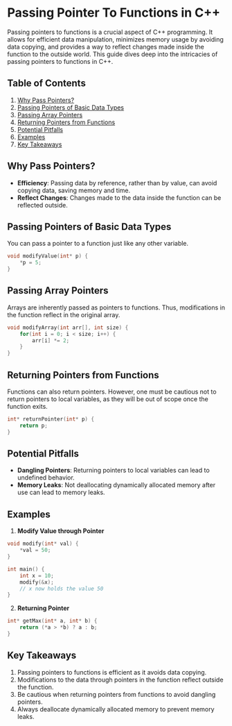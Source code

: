 

# Passing Pointer To Functions in C++

Passing pointers to functions is a crucial aspect of C++ programming. It allows for efficient data manipulation, minimizes memory usage by avoiding data copying, and provides a way to reflect changes made inside the function to the outside world. This guide dives deep into the intricacies of passing pointers to functions in C++.

## Table of Contents

1. [Why Pass Pointers?](#why-pass-pointers)
2. [Passing Pointers of Basic Data Types](#passing-pointers-of-basic-data-types)
3. [Passing Array Pointers](#passing-array-pointers)
4. [Returning Pointers from Functions](#returning-pointers-from-functions)
5. [Potential Pitfalls](#potential-pitfalls)
6. [Examples](#examples)
7. [Key Takeaways](#key-takeaways)

## Why Pass Pointers?

- **Efficiency**: Passing data by reference, rather than by value, can avoid copying data, saving memory and time.
- **Reflect Changes**: Changes made to the data inside the function can be reflected outside.

## Passing Pointers of Basic Data Types

You can pass a pointer to a function just like any other variable.

```cpp
void modifyValue(int* p) {
    *p = 5;
}
```

## Passing Array Pointers

Arrays are inherently passed as pointers to functions. Thus, modifications in the function reflect in the original array.

```cpp
void modifyArray(int arr[], int size) {
    for(int i = 0; i < size; i++) {
        arr[i] *= 2;
    }
}
```

## Returning Pointers from Functions

Functions can also return pointers. However, one must be cautious not to return pointers to local variables, as they will be out of scope once the function exits.

```cpp
int* returnPointer(int* p) {
    return p;
}
```

## Potential Pitfalls

- **Dangling Pointers**: Returning pointers to local variables can lead to undefined behavior.
- **Memory Leaks**: Not deallocating dynamically allocated memory after use can lead to memory leaks.

## Examples

1. **Modify Value through Pointer**

```cpp
void modify(int* val) {
    *val = 50;
}

int main() {
    int x = 10;
    modify(&x);
    // x now holds the value 50
}
```

2. **Returning Pointer**

```cpp
int* getMax(int* a, int* b) {
    return (*a > *b) ? a : b;
}
```

## Key Takeaways

1. Passing pointers to functions is efficient as it avoids data copying.
2. Modifications to the data through pointers in the function reflect outside the function.
3. Be cautious when returning pointers from functions to avoid dangling pointers.
4. Always deallocate dynamically allocated memory to prevent memory leaks.


